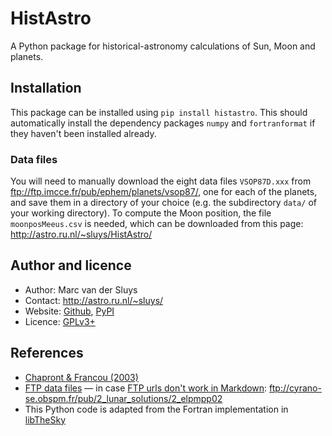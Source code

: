 # HistAstro #

A Python package for historical-astronomy calculations of Sun, Moon and planets.


## Installation ##

This package can be installed using `pip install histastro`.  This should automatically install the
dependency packages `numpy` and `fortranformat` if they haven't been installed already.


### Data files ###

You will need to manually download the eight
data files `VSOP87D.xxx` from ftp://ftp.imcce.fr/pub/ephem/planets/vsop87/, one for each of the planets, and
save them in a directory of your choice (e.g. the subdirectory `data/` of your working directory).  To compute
the Moon position, the file `moonposMeeus.csv` is needed, which can be downloaded from this page:
http://astro.ru.nl/~sluys/HistAstro/  



## Author and licence ##

* Author: Marc van der Sluys
* Contact: http://astro.ru.nl/~sluys/
* Website: [Github](https://github.com/MarcvdSluys/HistAstro), [PyPI](https://pypi.org/project/histastro/)
* Licence: [GPLv3+](https://www.gnu.org/licenses/gpl.html)


## References ##

* [Chapront & Francou (2003)](https://ui.adsabs.harvard.edu/abs/2003A%26A...404..735C/abstract)
* [FTP data files](ftp://cyrano-se.obspm.fr/pub/2_lunar_solutions/2_elpmpp02) &mdash; in case [FTP urls don't work in Markdown](https://github.com/gollum/gollum/issues/759): ftp://cyrano-se.obspm.fr/pub/2_lunar_solutions/2_elpmpp02
* This Python code is adapted from the Fortran implementation in [libTheSky](http://libthesky.sourceforge.net/)
